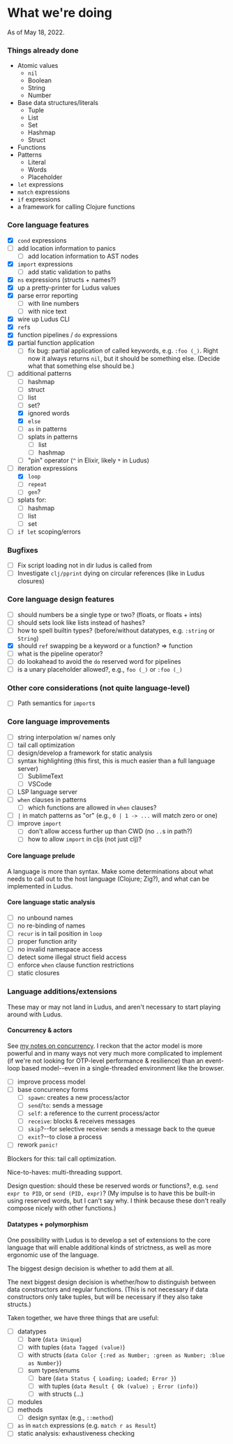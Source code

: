 # What we're doing

As of May 18, 2022.

### Things already done
* Atomic values
	- `nil`
	- Boolean
	- String
	- Number
* Base data structures/literals
	- Tuple
	- List
	- Set
	- Hashmap
	- Struct
* Functions
* Patterns
	- Literal
	- Words
	- Placeholder
* `let` expressions
* `match` expressions
* `if` expressions
* a framework for calling Clojure functions

### Core language features
* [x] `cond` expressions
* [ ] add location information to panics
	- [ ] add location information to AST nodes
* [x] `import` expressions
	- [ ] add static validation to paths
* [x] `ns` expressions (structs + names?)
* [x] up a pretty-printer for Ludus values
* [x] parse error reporting
	- [ ] with line numbers
	- [ ] with nice text
* [x] wire up Ludus CLI
* [x] `ref`s
* [x] function pipelines / `do` expressions
* [x] partial function application
	- [ ] fix bug: partial application of called keywords, e.g. `:foo (_)`. Right now it always returns `nil`, but it should be something else. (Decide what that something else should be.)
* [ ] additional patterns
	- [ ] hashmap
	- [ ] struct
	- [ ] list
	- [ ] set?
	- [x] ignored words
	- [x] `else`
	- [ ] `as` in patterns
	- [ ] splats in patterns
		* [ ] list
		* [ ] hashmap
	- [ ] "pin" operator (`^` in Elixir, likely `*` in Ludus)
* [ ] iteration expressions
	- [x] `loop`
	- [ ] `repeat`
	- [ ] `gen`?
* [ ] splats for:
	- [ ] hashmap
	- [ ] list
	- [ ] set
* [ ] `if let` scoping/errors

### Bugfixes
* [ ] Fix script loading not in dir ludus is called from
* [ ] Investigate `clj/pprint` dying on circular references (like in Ludus closures)

### Core language design features
* [ ] should numbers be a single type or two? (floats, or floats + ints)
* [ ] should sets look like lists instead of hashes?
* [ ] how to spell builtin types? (before/without datatypes, e.g. `:string` or `String`)
* [x] should `ref` swapping be a keyword or a function? => function
* [ ] what is the pipeline operator?
* [ ] do lookahead to avoid the `do` reserved word for pipelines
* [ ] is a unary placeholder allowed?, e.g., `foo (_)` or `:foo (_)`

### Other core considerations (not quite language-level)
* [ ] Path semantics for `import`s

### Core language improvements
* [ ] string interpolation w/ names only
* [ ] tail call optimization
* [ ] design/develop a framework for static analysis
* [ ] syntax highlighting (this first, this is much easier than a full language server)
	- [ ] SublimeText
	- [ ] VSCode
* [ ] LSP language server
* [ ] `when` clauses in patterns
	- [ ] which functions are allowed in `when` clauses?
* [ ] `|` in match patterns as "or" (e.g., `0 | 1 -> ...` will match zero or one)
* [ ] improve `import`
	- [ ] don't allow access further up than CWD (no `..`s in path?)
	- [ ] how to allow `import` in cljs (not just clj)?

#### Core language prelude
A language is more than syntax. Make some determinations about what needs to call out to the host language (Clojure; Zig?), and what can be implemented in Ludus.

#### Core language static analysis
* [ ] no unbound names
* [ ] no re-binding of names
* [ ] `recur` is in tail position in `loop`
* [ ] proper function arity
* [ ] no invalid namespace access
* [ ] detect some illegal struct field access
* [ ] enforce `when` clause function restrictions
* [ ] static closures

### Language additions/extensions
These may or may not land in Ludus, and aren't necessary to start playing around with Ludus.

#### Concurrency & actors
See [my notes on concurrency](./concurrency.md). I reckon that the actor model is more powerful and in many ways not very much more complicated to implement (if we're not looking for OTP-level performance & resilience) than an event-loop based model--even in a single-threaded environment like the browser.

* [ ] improve process model
* [ ] base concurrency forms
	- [ ] `spawn`: creates a new process/actor
	- [ ] `send`/`to`: sends a message
	- [ ] `self`: a reference to the current process/actor
	- [ ] `receive`: blocks & receives messages
	- [ ] `skip`?--for selective receive: sends a message back to the queue
	- [ ] `exit`?--to close a process
* [ ] rework `panic!`

Blockers for this: tail call optimization.

Nice-to-haves: multi-threading support.

Design question: should these be reserved words or functions?, e.g. `send expr to PID`, or `send (PID, expr)`? (My impulse is to have this be built-in using reserved words, but I can't say why. I think because these don't really compose nicely with other functions.)

#### Datatypes + polymorphism
One possibility with Ludus is to develop a set of extensions to the core language that will enable additional kinds of strictness, as well as more ergonomic use of the language.

The biggest design decision is whether to add them at all.

The next biggest design decision is whether/how to distinguish between data constructors and regular functions. (This is not necessary if data constructors only take tuples, but will be necessary if they also take structs.)

Taken together, we have three things that are useful:
* [ ] datatypes
	- [ ] bare (`data Unique`)
	- [ ] with tuples (`data Tagged (value)`)
	- [ ] with structs (`data Color {:red as Number; :green as Number; :blue as Number}`)
	- [ ] sum types/enums
		* [ ] bare (`data Status { Loading; Loaded; Error }`)
		* [ ] with tuples (`data Result { Ok (value) ; Error (info)`)
		* [ ] with structs (...)
* [ ] modules
* [ ] methods
	- [ ] design syntax (e.g., `::method`)
* [ ] `as` in `match` expressions (e.g. `match r as Result`)
* [ ] static analysis: exhaustiveness checking